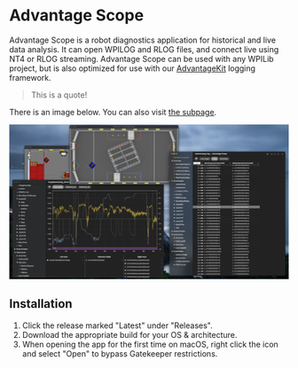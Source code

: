 # Advantage Scope

Advantage Scope is a robot diagnostics application for historical and live data analysis. It can open WPILOG and RLOG files, and connect live using NT4 or RLOG streaming. Advantage Scope can be used with any WPILib project, but is also optimized for use with our [AdvantageKit](https://github.com/Mechanical-Advantage/AdvantageKit) logging framework.

> This is a quote!

There is an image below. You can also visit [the subpage](/docs/SUBPAGE.md).

![Example screenshot](/docs/screenshot-2.jpg)

## Installation

1. Click the release marked "Latest" under "Releases".
2. Download the appropriate build for your OS & architecture.
3. When opening the app for the first time on macOS, right click the icon and select "Open" to bypass Gatekeeper restrictions.
